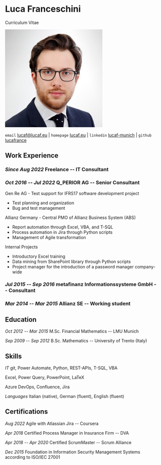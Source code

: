 # Luca Franceschini

Curriculum Vitae

![](foto.jpg)

`email`    [lucaf@lucaf.eu](mailto:lucaf@lucaf.eu) |
`homepage` [lucaf.eu](https://lucaf.eu/) |
`linkedin` [lucaf-munich](https://www.linkedin.com/in/lucaf-munich/) |
`github`   [lucafrance](https://github.com/lucafrance)

## Work Experience

### *Since Aug 2022* Freelance -- IT Consultant

### *Oct 2016 -- Jul 2022* Q\_PERIOR AG -- Senior Consultant

Gen Re AG - Test support for IFRS17 software development project

- Test planning and organization
- Bug and test management

Allianz Germany - Central PMO of Allianz Business System (ABS)

- Report automation through Excel, VBA, and T-SQL
- Process automation in Jira through Python scripts
- Management of Agile transformation

Internal Projects

- Introductory Excel training
- Data mining from SharePoint library through Python scripts
- Project manager for the introduction of a password manager company-wide

### *Jul 2015 -- Sep 2016* metafinanz Informationssysteme GmbH  -- Consultant

### *Mar 2014 -- Mar 2015* Allianz SE -- Working student

## Education

*Oct 2012 -- Mar 2015* M.Sc. Financial Mathematics -- LMU Munich

*Sep 2009 -- Sep 2012* B.Sc. Mathematics -- University of Trento (Italy)

## Skills

*IT* git, Power Automate, Python, REST-APIs, T-SQL, VBA

Excel, Power Query, PowerPoint, LaTeX

Azure DevOps, Confluence, Jira

*Languages* Italian (native), German (fluent), English (fluent)

## Certifications

*Aug 2022* Agile with Atlassian Jira -- Coursera

*Apr 2018* Certified Process Manager in Insurance Firm -- DVA

*Apr 2018 -- Apr 2020* Certified ScrumMaster -- Scrum Alliance

*Dec 2015* Foundation in Information Security Management Systems according to ISO/IEC 27001

